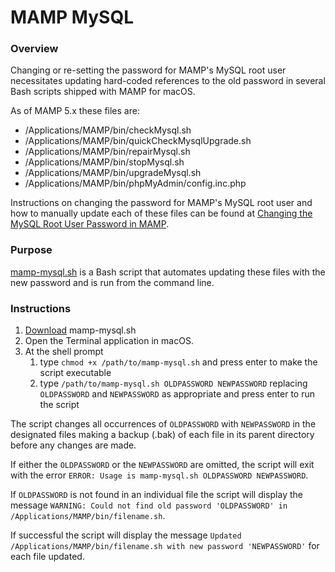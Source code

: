 # MAMP MySQL

### Overview
Changing or re-setting the password for MAMP's MySQL root user necessitates updating hard-coded references to the old password in several Bash scripts shipped with MAMP for macOS.

As of MAMP 5.x these files are:
  * /Applications/MAMP/bin/checkMysql.sh
  * /Applications/MAMP/bin/quickCheckMysqlUpgrade.sh
  * /Applications/MAMP/bin/repairMysql.sh
  * /Applications/MAMP/bin/stopMysql.sh
  * /Applications/MAMP/bin/upgradeMysql.sh
  * /Applications/MAMP/bin/phpMyAdmin/config.inc.php

Instructions on changing the password for MAMP's MySQL root user and how to manually update each of these files can be found at [Changing the MySQL Root User Password in MAMP](https://www.tech-otaku.com/local-server/changing-mysql-root-user-password-mamp/).

### Purpose
[mamp-mysql.sh](mamp-mysql.sh) is a Bash script that automates updating these files with the new password and is run from the command line.

### Instructions
1. [Download](https://github.com/tech-otaku/mamp-mysql/archive/master.zip) mamp-mysql.sh
1. Open the Terminal application in macOS.
1. At the shell prompt
   1. type `chmod +x /path/to/mamp-mysql.sh` and press enter to make the script executable
   1. type `/path/to/mamp-mysql.sh OLDPASSWORD NEWPASSWORD` replacing `OLDPASSWORD` and  `NEWPASSWORD` as appropriate and press enter to run the script

The script changes all occurrences of `OLDPASSWORD` with `NEWPASSWORD` in the designated files making a backup (.bak) of each file in its parent directory before any changes are made.

If either the `OLDPASSWORD` or the `NEWPASSWORD` are omitted, the script will exit with the error `ERROR: Usage is mamp-mysql.sh OLDPASSWORD NEWPASSWORD`.

If `OLDPASSWORD` is not found in an individual file the script will display the message `WARNING: Could not find old password 'OLDPASSWORD' in /Applications/MAMP/bin/filename.sh`.

If successful the script will display the message `Updated /Applications/MAMP/bin/filename.sh with new password 'NEWPASSWORD'` for each file updated.
